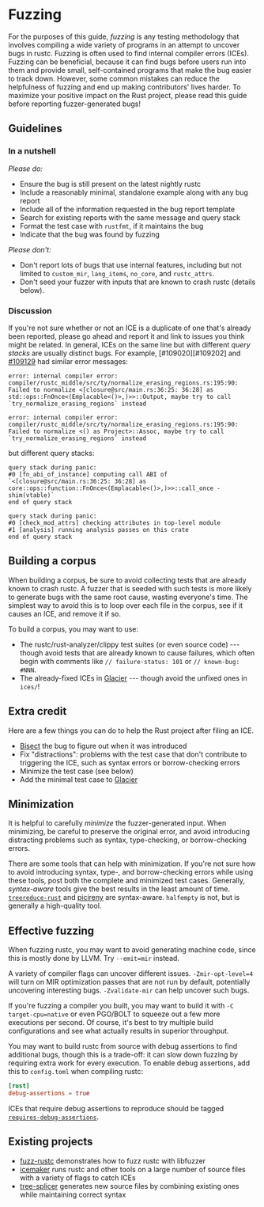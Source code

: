 # Fuzzing

<!-- date-check: Mar 2023 -->

For the purposes of this guide, *fuzzing* is any testing methodology that
involves compiling a wide variety of programs in an attempt to uncover bugs in
rustc. Fuzzing is often used to find internal compiler errors (ICEs). Fuzzing
can be beneficial, because it can find bugs before users run into them and
provide small, self-contained programs that make the bug easier to track down.
However, some common mistakes can reduce the helpfulness of fuzzing and end up
making contributors' lives harder. To maximize your positive impact on the Rust
project, please read this guide before reporting fuzzer-generated bugs!

## Guidelines

### In a nutshell

*Please do:*

- Ensure the bug is still present on the latest nightly rustc
- Include a reasonably minimal, standalone example along with any bug report
- Include all of the information requested in the bug report template
- Search for existing reports with the same message and query stack
- Format the test case with `rustfmt`, if it maintains the bug
- Indicate that the bug was found by fuzzing

*Please don't:*

- Don't report lots of bugs that use internal features, including but not
  limited to `custom_mir`, `lang_items`, `no_core`, and `rustc_attrs`.
- Don't seed your fuzzer with inputs that are known to crash rustc (details
  below).

### Discussion

If you're not sure whether or not an ICE is a duplicate of one that's already
been reported, please go ahead and report it and link to issues you think might
be related. In general, ICEs on the same line but with different *query stacks*
are usually distinct bugs. For example, [#109020][#109202] and [#109129][#109129]
had similar error messages:

```
error: internal compiler error: compiler/rustc_middle/src/ty/normalize_erasing_regions.rs:195:90: Failed to normalize <[closure@src/main.rs:36:25: 36:28] as std::ops::FnOnce<(Emplacable<()>,)>>::Output, maybe try to call `try_normalize_erasing_regions` instead
```
```
error: internal compiler error: compiler/rustc_middle/src/ty/normalize_erasing_regions.rs:195:90: Failed to normalize <() as Project>::Assoc, maybe try to call `try_normalize_erasing_regions` instead
```
but different query stacks:
```
query stack during panic:
#0 [fn_abi_of_instance] computing call ABI of `<[closure@src/main.rs:36:25: 36:28] as core::ops::function::FnOnce<(Emplacable<()>,)>>::call_once - shim(vtable)`
end of query stack
```
```
query stack during panic:
#0 [check_mod_attrs] checking attributes in top-level module
#1 [analysis] running analysis passes on this crate
end of query stack
```

[#109020]: https://github.com/rust-lang/rust/issues/109020
[#109129]: https://github.com/rust-lang/rust/issues/109129

## Building a corpus

When building a corpus, be sure to avoid collecting tests that are already
known to crash rustc. A fuzzer that is seeded with such tests is more likely to
generate bugs with the same root cause, wasting everyone's time. The simplest
way to avoid this is to loop over each file in the corpus, see if it causes an
ICE, and remove it if so.

To build a corpus, you may want to use:

- The rustc/rust-analyzer/clippy test suites (or even source code) --- though avoid
  tests that are already known to cause failures, which often begin with comments
  like `// failure-status: 101` or `// known-bug: #NNN`.
- The already-fixed ICEs in [Glacier][glacier] --- though avoid the unfixed
  ones in `ices/`!

## Extra credit

Here are a few things you can do to help the Rust project after filing an ICE.

- [Bisect][bisect] the bug to figure out when it was introduced 
- Fix "distractions": problems with the test case that don't contribute to
  triggering the ICE, such as syntax errors or borrow-checking errors
- Minimize the test case (see below)
- Add the minimal test case to [Glacier][glacier]

[bisect]: https://github.com/rust-lang/cargo-bisect-rustc/blob/master/TUTORIAL.md

## Minimization

It is helpful to carefully *minimize* the fuzzer-generated input. When
minimizing, be careful to preserve the original error, and avoid introducing
distracting problems such as syntax, type-checking, or borrow-checking errors.

There are some tools that can help with minimization. If you're not sure how
to avoid introducing syntax, type-, and borrow-checking errors while using
these tools, post both the complete and minimized test cases. Generally,
*syntax-aware* tools give the best results in the least amount of time.
[`treereduce-rust`][treereduce] and [picireny][picireny] are syntax-aware.
`halfempty` is not, but is generally a high-quality tool.

[halfempty]: https://github.com/googleprojectzero/halfempty
[picireny]: https://github.com/renatahodovan/picireny
[treereduce]: https://github.com/langston-barrett/treereduce

## Effective fuzzing

When fuzzing rustc, you may want to avoid generating machine code, since this
is mostly done by LLVM. Try `--emit=mir` instead.

A variety of compiler flags can uncover different issues. `-Zmir-opt-level=4`
will turn on MIR optimization passes that are not run by default, potentially
uncovering interesting bugs. `-Zvalidate-mir` can help uncover such bugs.

If you're fuzzing a compiler you built, you may want to build it with `-C
target-cpu=native` or even PGO/BOLT to squeeze out a few more executions per
second. Of course, it's best to try multiple build configurations and see
what actually results in superior throughput.

You may want to build rustc from source with debug assertions to find
additional bugs, though this is a trade-off: it can slow down fuzzing by
requiring extra work for every execution. To enable debug assertions, add this
to `config.toml` when compiling rustc:

```toml
[rust]
debug-assertions = true
```

ICEs that require debug assertions to reproduce should be tagged 
[`requires-debug-assertions`][requires-debug-assertions].

[requires-debug-assertions]: https://github.com/rust-lang/rust/labels/requires-debug-assertions

## Existing projects

- [fuzz-rustc][fuzz-rustc] demonstrates how to fuzz rustc with libfuzzer
- [icemaker][icemaker] runs rustc and other tools on a large number of source
  files with a variety of flags to catch ICEs
- [tree-splicer][tree-splicer] generates new source files by combining existing
  ones while maintaining correct syntax

[glacier]: https://github.com/rust-lang/glacier
[fuzz-rustc]: https://github.com/dwrensha/fuzz-rustc
[icemaker]: https://github.com/matthiaskrgr/icemaker/
[tree-splicer]: https://github.com/langston-barrett/tree-splicer/